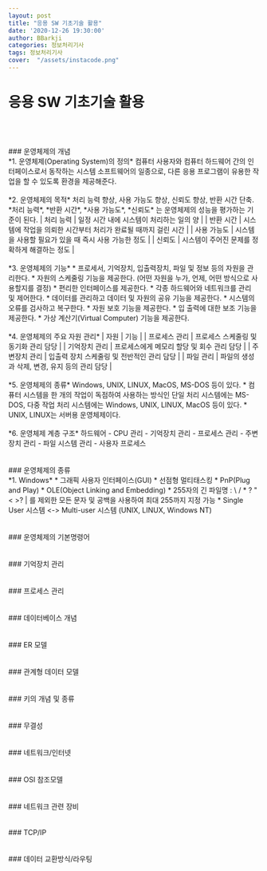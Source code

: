 ```yaml
---
layout: post
title: "응용 SW 기초기술 활용"
date: '2020-12-26 19:30:00'
author: BBarkji
categories: 정보처리기사
tags: 정보처리기사
cover:  "/assets/instacode.png"
---
```




# 응용 SW 기초기술 활용    
<br/>
<br/>
<br/>
### 운영체제의 개념
<br/>
*1. 운영체제(Operating System)의 정의*           
컴퓨터 사용자와 컴퓨터 하드웨어 간의 인터페이스로서 동작하는 시스템 소프트웨어의 일종으로, 다른 응용 프로그램이 유용한 작업을 할 수 있도록 환경을 제공해준다. 
<br/>
<br/>
*2. 운영체제의 목적*           
처리 능력 향상, 사용 가능도 향상, 신뢰도 향상, 반환 시간 단축. *처리 능력*, *반환 시간*, *사용 가능도*, *신뢰도* 는 운영체제의 성능을 평가하는 기준이 된다.            
| 처리 능력 | 일정 시간 내에 시스템이 처리하는 일의 양 |
| 반환 시간 | 시스템에 작업을 의뢰한 시간부터 처리가 완료될 때까지 걸린 시간 |
| 사용 가능도 | 시스템을 사용할 필요가 있을 때 즉시 사용 가능한 정도 |
| 신뢰도 | 시스템이 주어진 문제를 정확하게 해결하는 정도 |
<br/>
<br/>
*3. 운영체제의 기능*         
* 프로세서, 기억장치, 입출력장치, 파일 및 정보 등의 자원을 관리한다. 
* 자원의 스케줄링 기능을 제공한다. (어떤 자원을 누가, 언제, 어떤 방식으로 사용할지를 결정)
* 편리한 인터페이스를 제공한다.
* 각종 하드웨어와 네트워크를 관리 및 제어한다.
* 데이터를 관리하고 데이터 및 자원의 공유 기능을 제공한다.
* 시스템의 오류를 검사하고 복구한다.
* 자원 보호 기능을 제공한다.
* 입 출력에 대한 보조 기능을 제공한다.
* 가상 계산기(Virtual Computer) 기능을 제공한다. 
<br/>
<br/>
*4. 운영체제의 주요 자원 관리*         
| 자원 | 기능 |
| 프로세스 관리 | 프로세스 스케줄링 및 동기화 관리 담당 |
| 기억장치 관리 | 프로세스에게 메모리 할당 및 회수 관리 담당 |
| 주변장치 관리 | 입출력 장치 스케줄링 및 전반적인 관리 담당 |
| 파일 관리 | 파일의 생성과 삭제, 변경, 유지 등의 관리 담당 |
<br/>
<br/>
*5. 운영체제의 종류*        
Windows, UNIX, LINUX, MacOS, MS-DOS 등이 있다.         
* 컴퓨터 시스템을 한 개의 작업이 독점하여 사용하는 방식인 단일 처리 시스템에는 MS-DOS, 다중 작업 처리 시스템에는 Windows, UNIX, LINUX, MacOS 등이 있다. 
* UNIX, LINUX는 서버용 운영체제이다. 
<br/>
<br/>
*6. 운영체제 계층 구조*        
하드웨어 - CPU 관리 - 기억장치 관리 - 프로세스 관리 - 주변 장치 관리 - 파일 시스템 관리 - 사용자 프로세스
<br/>
<br/>
<br/>
### 운영체제의 종류
<br/>
*1. Windows*        
* 그래픽 사용자 인터페이스(GUI)
* 선점형 멀티태스킹 
* PnP(Plug and Play)
* OLE(Object Linking and Embedding)
* 255자의 긴 파일명 : \ / * ? " < >? | 를 제외한 모든 문자 및 공백을 사용하여 최대 255까지 지정 가능
* Single User 시스템 <-> Multi-user 시스템 (UNIX, LINUX, Windows NT)
<br/>
<br/>
<br/>
### 운영체제의 기본명령어
<br/>
<br/>
<br/>
### 기억장치 관리
<br/>
<br/>
<br/>
### 프로세스 관리
<br/>
<br/>
<br/>
### 데이터베이스 개념
<br/>
<br/>
<br/>
### ER 모델
<br/>
<br/>
<br/>
### 관계형 데이터 모델
<br/>
<br/>
<br/>
### 키의 개념 및 종류
<br/>
<br/>
<br/>
### 무결성
<br/>
<br/>
<br/>
### 네트워크/인터넷
<br/>
<br/>
<br/>
### OSI 참조모델
<br/>
<br/>
<br/>
### 네트워크 관련 장비
<br/>
<br/>
<br/>
### TCP/IP
<br/>
<br/>
<br/>
### 데이터 교환방식/라우팅
<br/>
<br/>
<br/>
